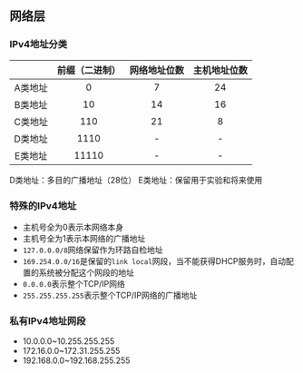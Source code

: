 ## 网络层

### IPv4地址分类

|  | **前缀（二进制）** | **网络地址位数** | **主机地址位数** |
| :---: | :---: | :---: | :---: |
| A类地址 | 0 | 7 | 24 |
| B类地址 | 10 | 14 | 16 |
| C类地址 | 110 | 21 | 8 |
| D类地址 | 1110 | - | - |
| E类地址 | 11110 | - | - |

D类地址：多目的广播地址（28位）
E类地址：保留用于实验和将来使用

### 特殊的IPv4地址

* 主机号全为0表示本网络本身
* 主机号全为1表示本网络的广播地址
* `127.0.0.0/8`网络保留作为环路自检地址
* `169.254.0.0/16`是保留的`link local`网段，当不能获得DHCP服务时，自动配置的系统被分配这个网段的地址
* `0.0.0.0`表示整个TCP/IP网络
* `255.255.255.255`表示整个TCP/IP网络的广播地址

### 私有IPv4地址网段

* 10.0.0.0~10.255.255.255
* 172.16.0.0~172.31.255.255
* 192.168.0.0~192.168.255.255

